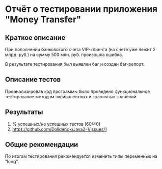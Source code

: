 # Отчёт о тестировании приложения "Money Transfer"

## Краткое описание

При пополнении банковского счета VIP-клиента (на счете уже лежит 2 млрд. руб.) на сумму 500 млн. руб. произошла ошибка.

В результате тестирования был выявлен баг и создан баг-репорт.

## Описание тестов

Проанализировав код программы было проведено функциональное тестирование методом эквивалентных и граничных значений.

## Результаты

1. % успешных/не успешных тестов (60/40)
2. https://github.com/Dolidenok/Java2-1/issues/1

## Общие рекомендации

По итогам тестирования рекомендуется изменить типы переменных на "long".